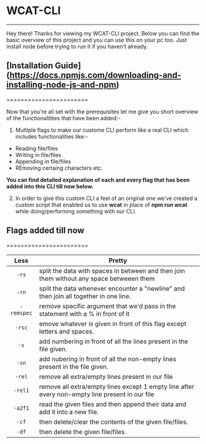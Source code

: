 # WCAT-CLI
----------

Hey there!
Thanks for viewing my WCAT-CLI project. Below you can find the basic overview of this project and you can use this on your pc too.
Just install node before trying to run it if you haven't already.

## [Installation Guide] (https://docs.npmjs.com/downloading-and-installing-node-js-and-npm)
=======================

Now that you're all set with the prerequisites let me give you short overview of the functionalitites that have been added:-

1. Multiple flags to make our custome CLI perform like a real CLI which includes functionalities like:-
* Reading file/files
* Writing in file/files
* Appending in file/files
* REmoving certaing characters
etc.

**You can find detailed explanation of each and every flag that has been added into this CLI till now below.**


2. In order to give this custom CLI a feel of an original one we've created a custom script that enabled us to use **wcat** in place of **npm run wcat** while doing/performing something with our CLI.



## Flags added till now
=======================

Less | Pretty
:---: | ---
`-rs` | split the data with spaces in between and then join them without any space betweeen them
`-rn` | split the data whenever encounter a "newline" and then join all together in one line.
`-remspec` | remove specific argument that we'd pass in the statement with a % in front of it
`-rsc` | emove whatever is given in front of this flag except letters and spaces.
`-s` | add numbering in front of all the lines present in the file given.
`-sn` | add nubering in front of all the non-empty lines present in the file given.
`-rel` | remove all extra/empty lines present in our file
`-rel1` | remove all extra/empty lines except 1 empty line after every non-empty line present in our file
`-a2f1` | read the given files and then append their data and add it into a new file.
`-cf` | then delete/clear the contents of the given file/files.
`-df` | then delete the given file/files.


